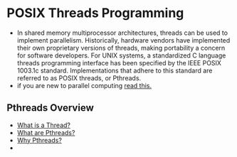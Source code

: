 # POSIX Threads Programming
  - In shared memory multiprocessor architectures, threads can be used to implement parallelism. Historically, hardware vendors have implemented their own proprietary versions of threads, making portability a concern for software developers. For UNIX systems, a standardized C language threads programming interface has been specified by the IEEE POSIX 1003.1c standard. Implementations that adhere to this standard are referred to as POSIX threads, or Pthreads.
  - if you are new to parallel computing [read this.](https://hpc.llnl.gov/documentation/tutorials/introduction-parallel-computing-tutorial)
## Pthreads Overview
  - [What is a Thread?]()
  - [What are Pthreads?]()
  - [Why Pthreads?]()
  - 
